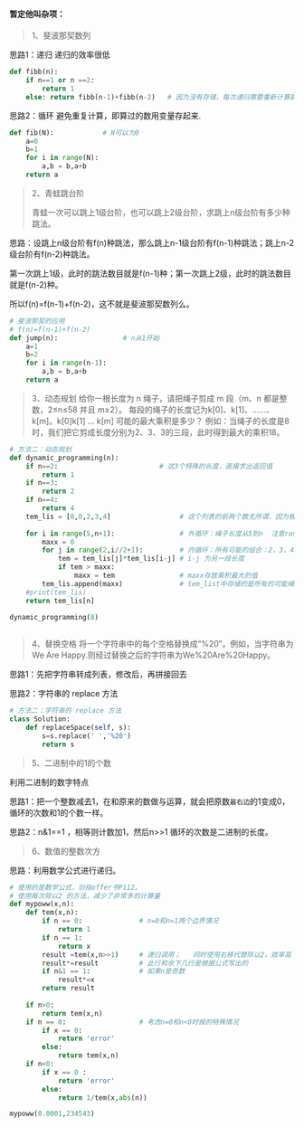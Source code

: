 #### 暂定他叫杂项：

> 1、斐波那契数列

思路1：递归 递归的效率很低

```python
def fibb(n):
    if n==1 or n ==2:
        return 1
    else: return fibb(n-1)+fibb(n-2)   # 因为没有存储，每次递归需要重新计算前边计算过的
```

思路2：循环   避免重复计算，即算过的数用变量存起来.

```python
def fib(N):            # N可以为0
    a=0
    b=1
    for i in range(N):
        a,b = b,a+b
    return a
```

> 2、青蛙跳台阶
>
> 青蛙一次可以跳上1级台阶，也可以跳上2级台阶，求跳上n级台阶有多少种跳法。

思路：设跳上n级台阶有f(n)种跳法，那么跳上n-1级台阶有f(n-1)种跳法；跳上n-2级台阶有f(n-2)种跳法。

第一次跳上1级，此时的跳法数目就是f(n-1)种；第一次跳上2级，此时的跳法数目就是f(n-2)种。

所以f(n)=f(n-1)+f(n-2)，这不就是斐波那契数列么。

```python
# 斐波那契的应用
# f(n)=f(n-1)+f(n-2)
def jump(n):                # n从1开始
    a=1
    b=2
    for i in range(n-1):
        a,b = b,a+b
    return a

```





> 3、动态规划
> 给你一根长度为 n 绳子，请把绳子剪成 m 段（m、n 都是整数，2≤n≤58 并且 m≥2）。
> 每段的绳子的长度记为k[0]、k[1]、……、k[m]。k[0]k[1] … k[m] 可能的最大乘积是多少？
> 例如：当绳子的长度是8时，我们把它剪成长度分别为2、3、3的三段，此时得到最大的乘积18。

```python
# 方法二：动态规划
def dynamic_programming(n):
    if n==2:                         # 这3个特殊的长度，直接求出返回值
        return 1
    if n==3:
        return 2
    if n==4:
        return 4
    tem_lis = [0,0,2,3,4]                 # 这个列表的前两个数无所谓，因为根本用不到
    
    for i in range(5,n+1):                # 外循环：绳子长度从5到n  注意range()前闭后开。
        maxx = 0 
        for j in range(2,i//2+1):         # 内循环：所有可能的组合：2，3，4...中间值
            tem = tem_lis[j]*tem_lis[i-j] # i-j 为另一段长度
            if tem > maxx:
                maxx = tem                # maxx存放乘积最大的值
        tem_lis.append(maxx)              # tem_list中存储的是所有的可能绳子长度的解
    #print(tem_lis)
    return tem_lis[n]

dynamic_programming(8)
                
```

> 4、替换空格
> 将一个字符串中的每个空格替换成“%20”。例如，当字符串为We Are Happy.则经过替换之后的字符串为We%20Are%20Happy。

思路1：先把字符串转成列表，修改后，再拼接回去

思路2：字符串的 replace 方法

```python
# 方法二：字符串的 replace 方法
class Solution:
    def replaceSpace(self, s):
        s=s.replace(' ','%20')
        return s
```

> 5、二进制中的1的个数

利用二进制的数字特点

思路1：把一个整数减去1，在和原来的数做与运算，就会把原数`最右边`的1变成0，循环的次数和1的个数一样。

思路2：n&1==1  ，相等则计数加1，然后n>>1        循环的次数是二进制的长度。

> 6、数值的整数次方

思路：利用数学公式进行递归。

```python
# 使用的是数学公式，剑指offer书P112。
# 使用每次除以2 的方法，减少了非常多的计算量
def mypoww(x,n):
    def tem(x,n):   
        if n == 0:              # n=0和n=1两个边界情况
            return 1
        if n == 1:
            return x
        result =tem(x,n>>1)     # 递归调用；   同时使用右移代替除以2，效率高
        result*=result          # 此行和余下几行是根据公式写出的
        if n&1 == 1:            # 如果n是奇数
            result*=x
        return result
    
    if n>0:                  
        return tem(x,n)
    if n == 0:                  # 考虑n=0和n<0时候的特殊情况
        if x == 0:
            return 'error'
        else:
            return tem(x,n)
    if n<0:
        if x == 0 :
            return 'error'
        else:
            return 1/tem(x,abs(n))

mypoww(0.0001,234543)
```

#### 